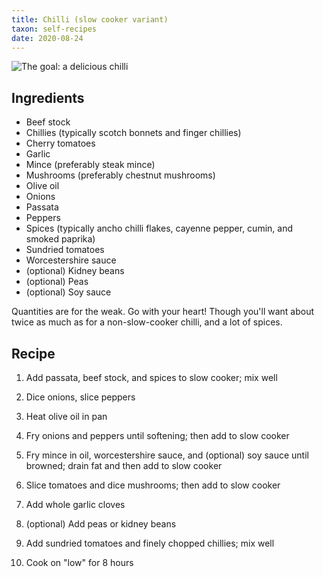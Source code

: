 ```yaml
---
title: Chilli (slow cooker variant)
taxon: self-recipes
date: 2020-08-24
---
```


![The goal: a delicious chilli](chilli-slow-cooker.jpg)

## Ingredients

- Beef stock
- Chillies (typically scotch bonnets and finger chillies)
- Cherry tomatoes
- Garlic
- Mince (preferably steak mince)
- Mushrooms (preferably chestnut mushrooms)
- Olive oil
- Onions
- Passata
- Peppers
- Spices (typically ancho chilli flakes, cayenne pepper, cumin, and smoked paprika)
- Sundried tomatoes
- Worcestershire sauce
- (optional) Kidney beans
- (optional) Peas
- (optional) Soy sauce

Quantities are for the weak.  Go with your heart!  Though you'll want
about twice as much as for a non-slow-cooker chilli, and a lot of
spices.

## Recipe

1. Add passata, beef stock, and spices to slow cooker; mix well

2. Dice onions, slice peppers

3. Heat olive oil in pan

4. Fry onions and peppers until softening; then add to slow cooker

5. Fry mince in oil, worcestershire sauce, and (optional) soy sauce until browned; drain fat and then add to slow cooker

6. Slice tomatoes and dice mushrooms; then add to slow cooker

7. Add whole garlic cloves

8. (optional) Add peas or kidney beans

9. Add sundried tomatoes and finely chopped chillies; mix well

10. Cook on "low" for 8 hours
